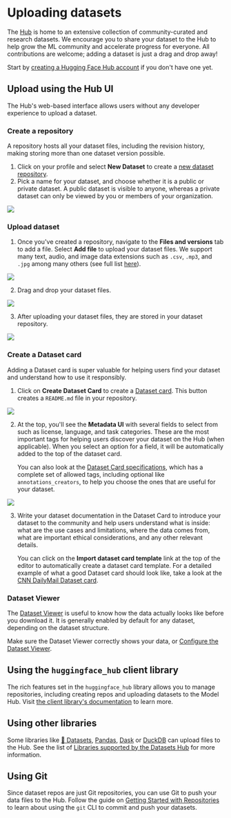 # Uploading datasets

The [Hub](https://huggingface.co/datasets) is home to an extensive collection of community-curated and research datasets. We encourage you to share your dataset to the Hub to help grow the ML community and accelerate progress for everyone. All contributions are welcome; adding a dataset is just a drag and drop away!

Start by [creating a Hugging Face Hub account](https://huggingface.co/join) if you don't have one yet.

## Upload using the Hub UI

The Hub's web-based interface allows users without any developer experience to upload a dataset.

### Create a repository

A repository hosts all your dataset files, including the revision history, making storing more than one dataset version possible.

1. Click on your profile and select **New Dataset** to create a [new dataset repository](https://huggingface.co/new-dataset). 
2. Pick a name for your dataset, and choose whether it is a public or private dataset. A public dataset is visible to anyone, whereas a private dataset can only be viewed by you or members of your organization.

<div class="flex justify-center">
    <img src="https://huggingface.co/datasets/huggingface/documentation-images/resolve/main/datasets/create_repo.png"/>
</div>

### Upload dataset

1. Once you've created a repository, navigate to the **Files and versions** tab to add a file. Select **Add file** to upload your dataset files. We support many text, audio, and image data extensions such as `.csv`, `.mp3`, and `.jpg` among many others (see full list [here](./datasets-viewer-configure.md)).

<div class="flex justify-center">
    <img src="https://huggingface.co/datasets/huggingface/documentation-images/resolve/main/datasets/upload_files.png"/>
</div>

2. Drag and drop your dataset files.

<div class="flex justify-center">
    <img src="https://huggingface.co/datasets/huggingface/documentation-images/resolve/main/datasets/commit_files.png"/>
</div>

3. After uploading your dataset files, they are stored in your dataset repository.

<div class="flex justify-center">
    <img src="https://huggingface.co/datasets/huggingface/documentation-images/resolve/main/datasets/files_stored.png"/>
</div>

### Create a Dataset card

Adding a Dataset card is super valuable for helping users find your dataset and understand how to use it responsibly.

1. Click on **Create Dataset Card** to create a [Dataset card](./datasets-cards). This button creates a `README.md` file in your repository.

<div class="flex justify-center">
    <img src="https://huggingface.co/datasets/huggingface/documentation-images/resolve/main/datasets/dataset_card.png"/>
</div>

2. At the top, you'll see the **Metadata UI** with several fields to select from such as license, language, and task categories. These are the most important tags for helping users discover your dataset on the Hub (when applicable). When you select an option for a field, it will be automatically added to the top of the dataset card.

    You can also look at the [Dataset Card specifications](https://github.com/huggingface/hub-docs/blob/main/datasetcard.md?plain=1), which has a complete set of allowed tags, including optional like `annotations_creators`, to help you choose the ones that are useful for your dataset.

<div class="flex justify-center">
    <img src="https://huggingface.co/datasets/huggingface/documentation-images/resolve/main/datasets/metadata_ui.png"/>
</div>

3. Write your dataset documentation in the Dataset Card to introduce your dataset to the community and help users understand what is inside: what are the use cases and limitations, where the data comes from, what are important ethical considerations, and any other relevant details.

    You can click on the **Import dataset card template** link at the top of the editor to automatically create a dataset card template. For a detailed example of what a good Dataset card should look like, take a look at the [CNN DailyMail Dataset card](https://huggingface.co/datasets/cnn_dailymail).

### Dataset Viewer

The [Dataset Viewer](./datasets-viewer) is useful to know how the data actually looks like before you download it.
It is generally enabled by default for any dataset, depending on the dataset structure.

Make sure the Dataset Viewer correctly shows your data, or [Configure the Dataset Viewer](./datasets-viewer-configure).

## Using the `huggingface_hub` client library

The rich features set in the `huggingface_hub` library allows you to manage repositories, including creating repos and uploading datasets to the Model Hub. Visit [the client library's documentation](https://huggingface.co/docs/huggingface_hub/index) to learn more.

## Using other libraries

Some libraries like [🤗 Datasets](https://huggingface.co/docs/datasets/index), [Pandas](https://pandas.pydata.org/), [Dask](https://www.dask.org/) or [DuckDB](https://duckdb.org/) can upload files to the Hub.
See the list of [Libraries supported by the Datasets Hub](./datasets-libraries) for more information.

## Using Git

Since dataset repos are just Git repositories, you can use Git to push your data files to the Hub. Follow the guide on [Getting Started with Repositories](repositories-getting-started) to learn about using the `git` CLI to commit and push your datasets.
